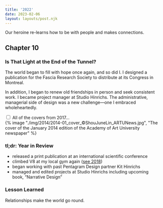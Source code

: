```yaml
---
title: '2022'
date: 2023-02-06
layout: layouts/post.njk
---
```


<span class="small-caps">Our heroine re-learns</span> how to be with people and makes connections.

<!-- excerpt -->

<h2>Chapter 10</h2>
<h3>Is That Light at the End of the Tunnel?</h3>

The world began to fill with hope once again, and so did I. I designed a publication for the Fascia Research Society to distribute at its Congress in Montreal.

In addition, I began to renew old friendships in person and seek consistent work. I became project manager at Studio Hinrichs. The administrative, managerial side of design was a new challenge—one I embraced wholeheartedly.

<div class="accordion">
<input type="checkbox" id="2022" class="accordion__input">
<label for="2022" class="accordion__label">All of the covers from 2017...</label>
  <div class="img-container">
  {% image "./img/2014/2014-01_cover_©ShouJuneLin_ARTUNews.jpg", "The cover of the January 2014 edition of the Academy of Art University newspaper" %}
  </div>
</div>

### tl;dr: Year in Review

* released a print publication at an international scientific conference
* climbed V8 at my local gym again ([see 2018](/portfolio/2018/index.html))
* began working with past Pentagram Design partner Kit Hinrichs
* managed and edited projects at Studio Hinrichs including upcoming book, “Narrative Design”

### Lesson Learned
Relationships make the world go round.